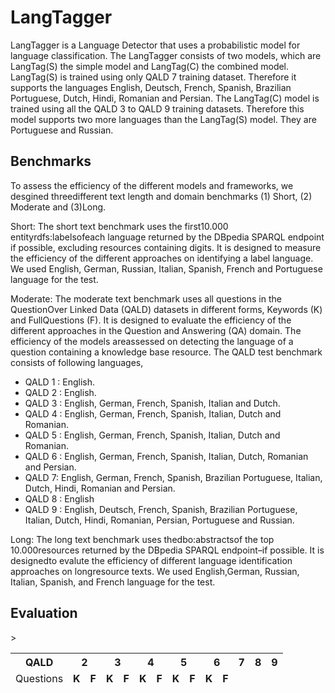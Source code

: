 # LangTagger
LangTagger is a Language Detector that uses a probabilistic model for language classification.
The LangTagger consists of two models, which are LangTag(S) the simple model and LangTag(C) the 
combined model. LangTag(S) is  trained using only QALD 7 training dataset. Therefore it supports
the languages English, Deutsch, French, Spanish, Brazilian Portuguese, Dutch, Hindi, Romanian 
and Persian. The LangTag(C) model is trained using all the QALD 3 to QALD 9 training datasets.
Therefore this model supports two more languages than the LangTag(S) model. They are Portuguese 
and Russian. 

## Benchmarks
To assess the efficiency of the different models and frameworks, we desgined threedifferent text length and domain 
benchmarks (1) Short, (2) Moderate and (3)Long.

Short: The short text benchmark uses the first10.000 entityrdfs:labelsofeach language returned 
by the DBpedia SPARQL endpoint if possible, excluding resources containing digits. It is designed
to measure the efficiency of the different approaches on identifying a label language. We used English,
German, Russian, Italian, Spanish, French and Portuguese language for the test. 

Moderate: The  moderate  text  benchmark  uses  all  questions  in  the  QuestionOver Linked Data 
(QALD) datasets in different forms, Keywords (K) and FullQuestions (F). It is designed to evaluate 
the efficiency of the different approaches in the Question and Answering (QA) domain. The efficiency 
of the models areassessed on detecting the language of a question containing a knowledge base resource.
The QALD test benchmark consists of following languages, 

* QALD 1 : English.
* QALD 2 : English.
* QALD 3 : English, German, French, Spanish, Italian and Dutch.
* QALD 4 : English, German, French, Spanish,  Italian, Dutch and Romanian.
* QALD 5 : English, German, French, Spanish, Italian, Dutch and Romanian.
* QALD 6 : English, German, French, Spanish, Italian, Dutch, Romanian and Persian.
* QALD 7: English, German, French, Spanish, Brazilian Portuguese, Italian, Dutch, Hindi, Romanian and Persian.
* QALD 8 : English
* QALD 9 : English, Deutsch, French, Spanish, Brazilian Portuguese, Italian, Dutch, Hindi, Romanian, Persian, Portuguese and Russian.

Long: The  long  text  benchmark  uses  thedbo:abstractsof  the  top 10.000resources returned by the 
DBpedia SPARQL endpoint–if possible. It is designedto evalute the efficiency of different language 
identification approaches on longresource texts. We used English,German, Russian, Italian, Spanish,
and French language for the test. 

## Evaluation

<table>
  <thead>
  <tr>
    <th>QALD</th>
    <th colspan="2">2</th>
    <th colspan="2">3</th>
    <th colspan="2">4</th>
    <th colspan="2">5</th>
    <th colspan="2">6</th>
    <th colspan="2">7</th>
    <th colspan="2">8</th>
    <th colspan="2">9</th>
  </tr>
  <tr >
    <td>Questions</td>
    <td markdown="span"><b>K</b></td><td ><b>F</b></td>
    <td ><b>K</b></td><td ><b>F</b></td>
    <td ><b>K</b></td><td ><b>F</b></td>
    <td ><b>K</b></td><td ><b>F</b></td>
    <td ><b>K</b></td><td ><b>F</b></td>
   </tr>
  </thead>>
</table>




